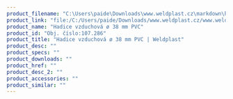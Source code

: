 ```yaml
---
product_filename: "C:\Users\paide\Downloads\www.weldplast.cz\markdown\hadice-vzduchova-o-38-mm-pvc.md"
product_link: "file:/C:/Users/paide/Downloads/www.weldplast.cz/www.weldplast.cz/hadice-vzduchova-o-38-mm-pvc"
product_name: "Hadice vzduchová ø 38 mm PVC"
product_id: "Obj. číslo:107.286"
product_title: "Hadice vzduchová ø 38 mm PVC | Weldplast"
product_desc: ""
product_specs: ""
product_downloads: ""
product_href: ""
product_desc_2: ""
product_accessories: ""
product_similar: ""
---
```

